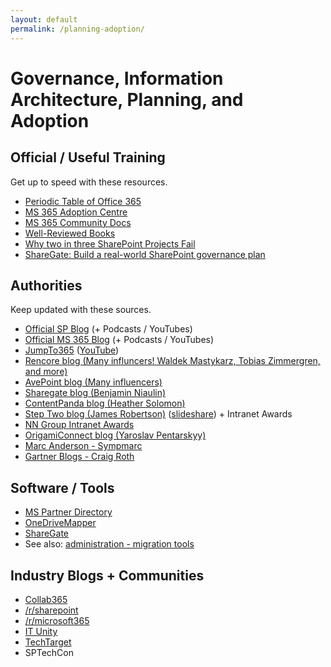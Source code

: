 ```yaml
---
layout: default
permalink: /planning-adoption/
---
```


# Governance, Information Architecture, Planning, and Adoption

## Official / Useful Training

Get up to speed with these resources.

*   [Periodic Table of Office 365](https://www.jumpto365.com/tables/en)
*   [MS 365 Adoption Centre](https://adoption.microsoft.com/) 
*   [MS 365 Community Docs](https://docs.microsoft.com/en-us/microsoft-365/community/)
*   [Well-Reviewed Books](https://www.amazon.com/s/ref=nb_sb_ss_c_2_25?url=search-alias%3Dstripbooks&field-keywords=sharepoint+governance&sprefix=sharepoint+governance%2Caps%2C910)
*   [Why two in three SharePoint Projects Fail](http://info.aiim.org/connecting-and-optimizing-sharepoint)
*   [ShareGate: Build a real-world SharePoint governance plan](https://en.share-gate.com/blog/real-world-sharepoint-governance-plan)

## Authorities

Keep updated with these sources.

*   [Official SP Blog](https://techcommunity.microsoft.com/t5/microsoft-sharepoint-blog/bg-p/SPBlog) (+ Podcasts / YouTubes)
*   [Official MS 365 Blog](https://www.microsoft.com/en-au/microsoft-365/blog/) (+ Podcasts / YouTubes)
*   [JumpTo365](https://www.jumpto365.com/blog) ([YouTube](https://www.youtube.com/channel/UCYGPjbW66h40L4dOt2N_kyw))
*   [Rencore blog (Many influncers! Waldek Mastykarz, Tobias Zimmergren, and more)](https://rencore.com/blog/)
*   [AvePoint blog (Many influencers)](https://www.avepoint.com/blog/manage/)
*   [Sharegate blog (Benjamin Niaulin)](https://en.share-gate.com/blog)
*   [ContentPanda blog (Heather Solomon)](https://www.contentpanda.com/blog/)
*   [Step Two blog (James Robertson)](https://www.steptwo.com.au/columntwo/) ([slideshare](http://www.slideshare.net/jamesr)) + Intranet Awards
*   [NN Group Intranet Awards](https://www.nngroup.com/articles/intranet-design/)
*   [OrigamiConnect blog (Yaroslav Pentarskyy)](https://www.origamiconnect.com/articles)
*   [Marc Anderson - Sympmarc](http://sympmarc.com)
*   [Gartner Blogs - Craig Roth](http://blogs.gartner.com/craig-roth)

## Software / Tools

*   [MS Partner Directory](https://www.microsoft.com/en-us/solution-providers/)
*   [OneDriveMapper](http://www.lieben.nu/liebensraum/onedrivemapper/)
*   [ShareGate](https://www.sharegate.com)
*   See also: [administration - migration tools](/administration)

## Industry Blogs + Communities

*   [Collab365](https://collab365.com/)
*   [/r/sharepoint](https://sharepoint.reddit.com)
*   [/r/microsoft365](https://microsoft365.reddit.com/)
*   [IT Unity](https://www.itunity.com/)
*   [TechTarget](http://searchcontentmanagement.techtarget.com/)
*   SPTechCon
